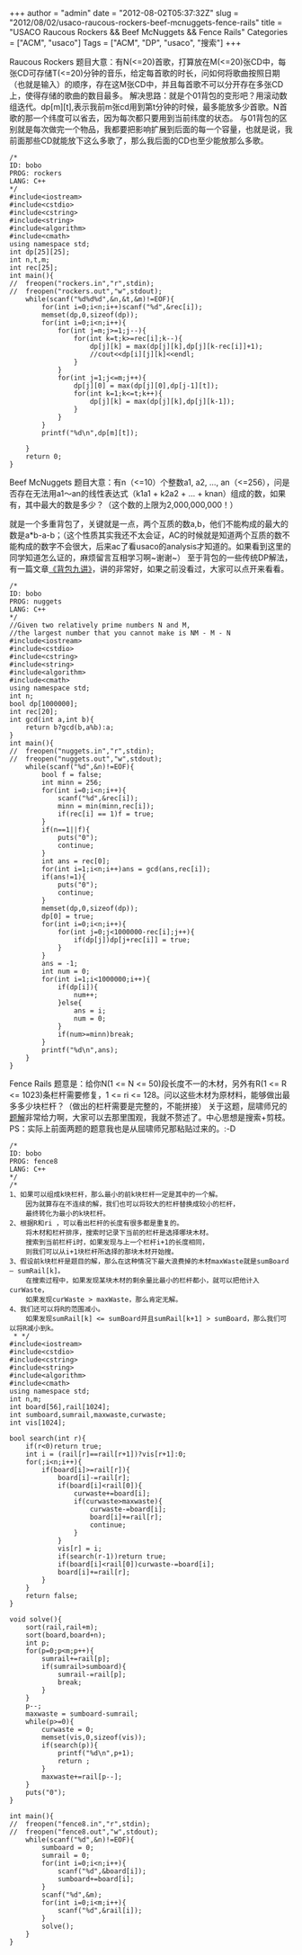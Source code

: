 +++
author = "admin"
date = "2012-08-02T05:37:32Z"
slug = "2012/08/02/usaco-raucous-rockers-beef-mcnuggets-fence-rails"
title = "USACO Raucous Rockers && Beef McNuggets && Fence Rails"
Categories = ["ACM", "usaco"]
Tags = ["ACM", "DP", "usaco", "搜索"]
+++

Raucous Rockers
题目大意：有N(<=20)首歌，打算放在M(<=20)张CD中，每张CD可存储T(<=20)分钟的音乐，给定每首歌的时长，问如何将歌曲按照日期（也就是输入）的顺序，存在这M张CD中，并且每首歌不可以分开存在多张CD上，使得存储的歌曲的数目最多。
解决思路：就是个01背包的变形吧？用滚动数组迭代。dp[m][t],表示我前m张cd用到第t分钟的时候，最多能放多少首歌。N首歌的那一个纬度可以省去，因为每次都只要用到当前纬度的状态。
与01背包的区别就是每次做完一个物品，我都要把影响扩展到后面的每一个容量，也就是说，我前面那些CD就能放下这么多歌了，那么我后面的CD也至少能放那么多歌。

```
/*
ID: bobo
PROG: rockers
LANG: C++
*/
#include<iostream>
#include<cstdio>
#include<cstring>
#include<string>
#include<algorithm>
#include<cmath>
using namespace std;
int dp[25][25];
int n,t,m;
int rec[25];
int main(){
//	freopen("rockers.in","r",stdin);
//	freopen("rockers.out","w",stdout);
	while(scanf("%d%d%d",&n,&t,&m)!=EOF){
		for(int i=0;i<n;i++)scanf("%d",&rec[i]);
		memset(dp,0,sizeof(dp));
		for(int i=0;i<n;i++){
			for(int j=m;j>=1;j--){
				for(int k=t;k>=rec[i];k--){
					dp[j][k] = max(dp[j][k],dp[j][k-rec[i]]+1);
					//cout<<dp[i][j][k]<<endl;
				}
			}
			for(int j=1;j<=m;j++){
				dp[j][0] = max(dp[j][0],dp[j-1][t]);
				for(int k=1;k<=t;k++){
					dp[j][k] = max(dp[j][k],dp[j][k-1]);
				}
			}
		}
		printf("%d\n",dp[m][t]);

	}
	return 0;
}
```

Beef McNuggets 
题目大意：有n（<=10）个整数a1, a2, …, an（<=256），问是否存在无法用a1～an的线性表达式（k1a1 + k2a2 + … + knan）组成的数，如果有，其中最大的数是多少？（这个数的上限为2,000,000,000！）

就是一个多重背包了，关键就是一点，两个互质的数a,b，他们不能构成的最大的数是a*b-a-b；（这个性质其实我还不太会证，AC的时候就是知道两个互质的数不能构成的数字不会很大，后来ac了看usaco的analysis才知道的。如果看到这里的同学知道怎么证的，麻烦留言互相学习啊~谢谢~）
至于背包的一些传统DP解法，有一篇文章[《背包九讲》](https://wonderflow.info/images/2012-08-02-usaco-raucous-rockers-beef-mcnuggets-fence-rails/背包九讲.pdf)，讲的非常好，如果之前没看过，大家可以点开来看看。
```
/*
ID: bobo
PROG: nuggets
LANG: C++
*/
//Given two relatively prime numbers N and M,
//the largest number that you cannot make is NM - M - N
#include<iostream>
#include<cstdio>
#include<cstring>
#include<string>
#include<algorithm>
#include<cmath>
using namespace std;
int n;
bool dp[1000000];
int rec[20];
int gcd(int a,int b){
	return b?gcd(b,a%b):a;
}
int main(){
//	freopen("nuggets.in","r",stdin);
//	freopen("nuggets.out","w",stdout);
	while(scanf("%d",&n)!=EOF){
		bool f = false;
		int minn = 256;
		for(int i=0;i<n;i++){
			scanf("%d",&rec[i]);
			minn = min(minn,rec[i]);
			if(rec[i] == 1)f = true;
		}
		if(n==1||f){
			puts("0");
			continue;
		}
		int ans = rec[0];
		for(int i=1;i<n;i++)ans = gcd(ans,rec[i]);
		if(ans!=1){
			puts("0");
			continue;
		}
		memset(dp,0,sizeof(dp));
		dp[0] = true;
		for(int i=0;i<n;i++){
			for(int j=0;j<1000000-rec[i];j++){
				if(dp[j])dp[j+rec[i]] = true;
			}
		}
		ans = -1;
		int num = 0;
		for(int i=1;i<1000000;i++){
			if(dp[i]){
				num++;
			}else{
				ans = i;
				num = 0;
			}
			if(num>=minn)break;
		}
		printf("%d\n",ans);
	}
}
```

Fence Rails 题意是：给你N(1 <= N <= 50)段长度不一的木材，另外有R(1 <= R <= 1023)条栏杆需要修复，1 <= ri <= 128。问以这些木材为原材料，能够做出最多多少块栏杆？（做出的栏杆需要是完整的，不能拼接）
关于这题，屈啸师兄的[题解](http://qxavier.info/2011/07/01/usaco-section-4-1-fence-rails/)非常给力啊，大家可以去那里围观，我就不赘述了。中心思想是搜索+剪枝。PS：实际上前面两题的题意我也是从屈啸师兄那粘贴过来的。:-D

```
/*
ID: bobo
PROG: fence8
LANG: C++
*/
/*
1、如果可以组成k块栏杆，那么最小的前k块栏杆一定是其中的一个解。
	因为就算存在不连续的解，我们也可以将较大的栏杆替换成较小的栏杆，
	最终转化为最小的k块栏杆。
2、根据R和ri ，可以看出栏杆的长度有很多都是重复的。
	将木材和栏杆排序，搜索时记录下当前的栏杆是选择哪块木材。
	搜索到当前栏杆i时，如果发现与上一个栏杆i+1的长度相同，
	则我们可以从i+1块栏杆所选择的那块木材开始搜。
3、假设前k块栏杆是题目的解，那么在这种情况下最大浪费掉的木材maxWaste就是sumBoard – sumRail[k]。
	在搜索过程中，如果发现某块木材的剩余量比最小的栏杆都小，就可以把他计入curWaste，
	如果发现curWaste > maxWaste，那么肯定无解。
4、我们还可以将R的范围减小。
	如果发现sumRail[k] <= sumBoard并且sumRail[k+1] > sumBoard，那么我们可以将R减小到k。
 * */
#include<iostream>
#include<cstdio>
#include<cstring>
#include<string>
#include<algorithm>
#include<cmath>
using namespace std;
int n,m;
int board[56],rail[1024];
int sumboard,sumrail,maxwaste,curwaste;
int vis[1024];

bool search(int r){
	if(r<0)return true;
	int i = (rail[r]==rail[r+1])?vis[r+1]:0;
	for(;i<n;i++){
		if(board[i]>=rail[r]){
			board[i]-=rail[r];
			if(board[i]<rail[0]){
				curwaste+=board[i];
				if(curwaste>maxwaste){
					curwaste-=board[i];
					board[i]+=rail[r];
					continue;
				}
			}
			vis[r] = i;
			if(search(r-1))return true;
			if(board[i]<rail[0])curwaste-=board[i];
			board[i]+=rail[r];
		}
	}
	return false;
}

void solve(){
	sort(rail,rail+m);
	sort(board,board+n);
	int p;
	for(p=0;p<m;p++){
		sumrail+=rail[p];
		if(sumrail>sumboard){
			sumrail-=rail[p];
			break;
		}
	}
	p--;
	maxwaste = sumboard-sumrail;
	while(p>=0){
		curwaste = 0;
		memset(vis,0,sizeof(vis));
		if(search(p)){
			printf("%d\n",p+1);
			return ;
		}
		maxwaste+=rail[p--];
	}
	puts("0");
}

int main(){
//	freopen("fence8.in","r",stdin);
//	freopen("fence8.out","w",stdout);
	while(scanf("%d",&n)!=EOF){
		sumboard = 0;
		sumrail = 0;
		for(int i=0;i<n;i++){
			scanf("%d",&board[i]);
			sumboard+=board[i];
		}
		scanf("%d",&m);
		for(int i=0;i<m;i++){
			scanf("%d",&rail[i]);
		}
		solve();
	}
}
```

